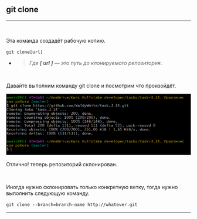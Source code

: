 ## git clone
---
<br>

Эта команда создадёт рабочую копию.
```bash=
git clone[url]
```
- >_Где **[ url ]** — это путь до клонируемого репозитория_.

<br>

Давайте выполним команду git clone и посмотрим что произойдёт.

![git clone](git.clone.PNG)

Отлично! теперь репозиторий склонирован.

<br>

Иногда нужно склонировать только конкретную ветку, тогда нужно выполнить следующую команду.
```bash=
git clone --branch=branch-name http://whatever.git
```
---